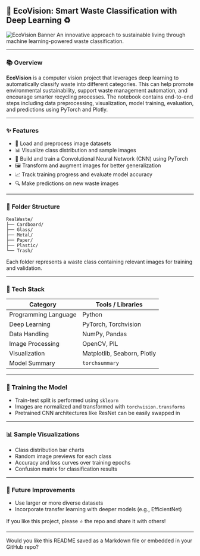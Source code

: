 ## 🌿 **EcoVision: Smart Waste Classification with Deep Learning** ♻️

![EcoVision Banner](https://img.shields.io/badge/Smart%20Waste%20Detection-Powered%20by%20PyTorch-ff69b4?style=for-the-badge)
An innovative approach to sustainable living through machine learning-powered waste classification.

---

### 📚 Overview

**EcoVision** is a computer vision project that leverages deep learning to automatically classify waste into different categories. This can help promote environmental sustainability, support waste management automation, and encourage smarter recycling processes. The notebook contains end-to-end steps including data preprocessing, visualization, model training, evaluation, and predictions using PyTorch and Plotly.

---

### ✨ Features

* 📂 Load and preprocess image datasets
* 📊 Visualize class distribution and sample images
* 🧠 Build and train a Convolutional Neural Network (CNN) using PyTorch
* 🖼️ Transform and augment images for better generalization
* 📈 Track training progress and evaluate model accuracy
* 🔍 Make predictions on new waste images

---

### 📁 Folder Structure

```
RealWaste/
├── Cardboard/
├── Glass/
├── Metal/
├── Paper/
├── Plastic/
└── Trash/
```

Each folder represents a waste class containing relevant images for training and validation.

---

### 🔧 Tech Stack

| Category             | Tools / Libraries           |
| -------------------- | --------------------------- |
| Programming Language | Python                      |
| Deep Learning        | PyTorch, Torchvision        |
| Data Handling        | NumPy, Pandas               |
| Image Processing     | OpenCV, PIL                 |
| Visualization        | Matplotlib, Seaborn, Plotly |
| Model Summary        | `torchsummary`              |

---

### 🧪 Training the Model

* Train-test split is performed using `sklearn`
* Images are normalized and transformed with `torchvision.transforms`
* Pretrained CNN architectures like ResNet can be easily swapped in

---

### 📊 Sample Visualizations

* Class distribution bar charts
* Random image previews for each class
* Accuracy and loss curves over training epochs
* Confusion matrix for classification results

---

### 🧠 Future Improvements

* Use larger or more diverse datasets
* Incorporate transfer learning with deeper models (e.g., EfficientNet)



If you like this project, please ⭐ the repo and share it with others!

---

Would you like this README saved as a Markdown file or embedded in your GitHub repo?
